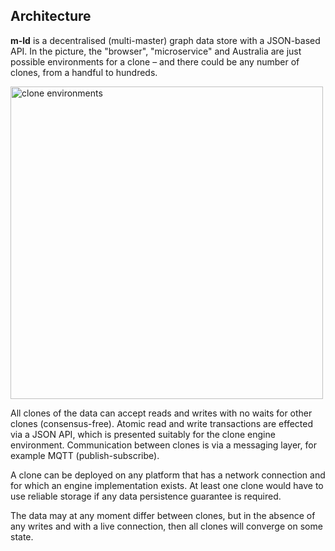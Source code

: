 ## Architecture
**m-ld** is a decentralised (multi-master) graph data store with a JSON-based
API. In the picture, the "browser", "microservice" and Australia are just
possible environments for a clone – and there could be any number of clones,
from a handful to hundreds.

<img src="/architecture.svg" alt="clone environments" width="500"/>

All clones of the data can accept reads and writes with no waits for other
clones (consensus-free). Atomic read and write transactions are effected via a
JSON API, which is presented suitably for the clone engine environment.
Communication between clones is via a messaging layer, for example MQTT
(publish-subscribe).

A clone can be deployed on any platform that has a network connection and for
which an engine implementation exists. At least one clone would have to use
reliable storage if any data persistence guarantee is required.

The data may at any moment differ between clones, but in the absence of any
writes and with a live connection, then all clones will converge on some state.